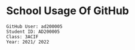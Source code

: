 # School Usage Of GitHub
```
GitHub User: ad200005
Student ID: AD200005
Class: 3ACIF
Year: 2021/ 2022
```
